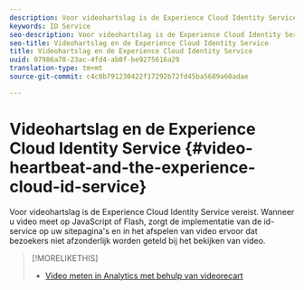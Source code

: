 ```yaml
---
description: Voor videohartslag is de Experience Cloud Identity Service vereist. Wanneer u video meet op JavaScript of Flash, zorgt de implementatie van de id-service op uw sitepagina's en in het afspelen van video ervoor dat bezoekers niet afzonderlijk worden geteld bij het bekijken van video.
keywords: ID Service
seo-description: Voor videohartslag is de Experience Cloud Identity Service vereist. Wanneer u video meet op JavaScript of Flash, zorgt de implementatie van de id-service op uw sitepagina's en in het afspelen van video ervoor dat bezoekers niet afzonderlijk worden geteld bij het bekijken van video.
seo-title: Videohartslag en de Experience Cloud Identity Service
title: Videohartslag en de Experience Cloud Identity Service
uuid: 07986a78-23ac-4fd4-ab8f-be9275616a29
translation-type: tm+mt
source-git-commit: c4c0b791230422f17292b72fd45ba5689a60adae

---
```



# Videohartslag en de Experience Cloud Identity Service {#video-heartbeat-and-the-experience-cloud-id-service}

Voor videohartslag is de Experience Cloud Identity Service vereist. Wanneer u video meet op JavaScript of Flash, zorgt de implementatie van de id-service op uw sitepagina&#39;s en in het afspelen van video ervoor dat bezoekers niet afzonderlijk worden geteld bij het bekijken van video.

>[!MORELIKETHIS]
>
>* [Video meten in Analytics met behulp van videorecart](https://marketing.adobe.com/resources/help/en_US/sc/appmeasurement/hbvideo/)

